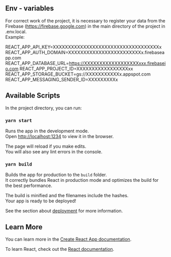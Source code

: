 ## Env - variables

For correct work of the project, it is necessary to register your data from the Firebase (https://firebase.google.com)
in the main directory of the project in .env.local. <br>
Example:

REACT_APP_API_KEY=XXXXXXXXXXXXXXXXXXXXXXXXXXXXXXXXXXXx
REACT_APP_AUTH_DOMAIN=XXXXXXXXXXXXXXXXXXXXXXXXx.firebaseapp.com
REACT_APP_DATABASE_URL=https://XXXXXXXXXXXXXXXXXXxxx.firebaseio.com
REACT_APP_PROJECT_ID=XXXXXXXXXXXXXXXXXxx
REACT_APP_STORAGE_BUCKET=gs://XXXXXXXXXXXx.appspot.com
REACT_APP_MESSAGING_SENDER_ID=XXXXXXXXXx

## Available Scripts

In the project directory, you can run:

### `yarn start`

Runs the app in the development mode.<br />
Open [http://localhost:1234](http://localhost:1234) to view it in the browser.

The page will reload if you make edits.<br />
You will also see any lint errors in the console.

### `yarn build`

Builds the app for production to the `build` folder.<br />
It correctly bundles React in production mode and optimizes the build for the best performance.

The build is minified and the filenames include the hashes.<br />
Your app is ready to be deployed!

See the section about [deployment](https://facebook.github.io/create-react-app/docs/deployment) for more information.

## Learn More

You can learn more in the [Create React App documentation](https://facebook.github.io/create-react-app/docs/getting-started).

To learn React, check out the [React documentation](https://reactjs.org/).
